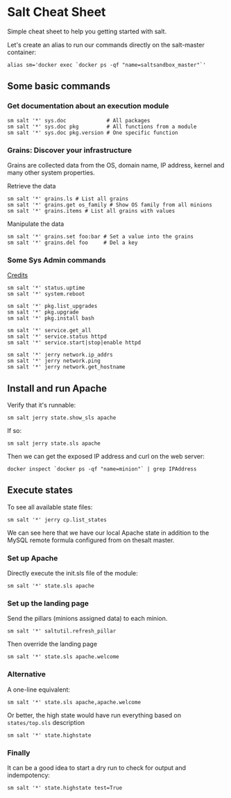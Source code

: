 # Salt Cheat Sheet

Simple cheat sheet to help you getting started with salt.

Let's create an alias to run our commands directly on the salt-master container:
```
alias sm='docker exec `docker ps -qf "name=saltsandbox_master"`'
```

## Some basic commands

### Get documentation about an execution module

```
sm salt '*' sys.doc             # All packages
sm salt '*' sys.doc pkg         # All functions from a module
sm salt '*' sys.doc pkg.version # One specific function
```

### Grains: Discover your infrastructure

Grains are collected data from the OS, domain name, IP address, kernel and many other system properties.

Retrieve the data
```
sm salt '*' grains.ls # List all grains
sm salt '*' grains.get os_family # Show OS family from all minions
sm salt '*' grains.items # List all grains with values
```

Manipulate the data
```
sm salt '*' grains.set foo:bar # Set a value into the grains
sm salt '*' grains.del foo     # Del a key
```

### Some Sys Admin commands

[Credits](https://github.com/harkx/saltstack-cheatsheet)

```
sm salt '*' status.uptime
sm salt '*' system.reboot
```

```
sm salt '*' pkg.list_upgrades
sm salt '*' pkg.upgrade
sm salt '*' pkg.install bash
```

```
sm salt '*' service.get_all
sm salt '*' service.status httpd
sm salt '*' service.start|stop|enable httpd
```

```
sm salt '*' jerry network.ip_addrs
sm salt '*' jerry network.ping
sm salt '*' jerry network.get_hostname
```

## Install and run Apache


Verify that it's runnable:
```
sm salt jerry state.show_sls apache
```

If so:
```
sm salt jerry state.sls apache
```

Then we can get the exposed IP address and curl on the web server:
```
docker inspect `docker ps -qf "name=minion"` | grep IPAddress
```

## Execute states

To see all available state files:
```
sm salt '*' jerry cp.list_states
```

We can see here that we have our local Apache state in addition to the MySQL remote formula configured from on thesalt  master.

### Set up Apache

Directly execute the init.sls file of the module:
```
sm salt '*' state.sls apache
```

### Set up the landing page

Send the pillars (minions assigned data) to each minion.
```
sm salt '*' saltutil.refresh_pillar
```

Then override the landing page
```
sm salt '*' state.sls apache.welcome
```

### Alternative

A one-line equivalent:
```
sm salt '*' state.sls apache,apache.welcome
```

Or better, the high state would have run everything based on `states/top.sls` description
```
sm salt '*' state.highstate
```

### Finally

It can be a good idea to start a dry run to check for output and indempotency:
```
sm salt '*' state.highstate test=True
```

